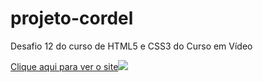 # projeto-cordel
 Desafio 12 do curso de HTML5 e CSS3 do Curso em Vídeo

<a href="https://tomaslmz.github.io/projeto-cordel">Clique aqui para ver o site<img src=".imagens/print.png"></a>